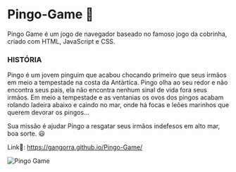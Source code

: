 # Pingo-Game 🐧

Pingo Game é um jogo de navegador baseado no famoso jogo da cobrinha, criado com HTML, JavaScript e CSS.<br>

### HISTÓRIA

Pingo é um jovem pinguim que acabou chocando primeiro que seus irmãos em meio a tempestade na costa da Antártica. Pingo olha ao seu redor e não encontra seus pais, ela não encontra nenhum sinal de vida fora seus irmãos.
Em meio a tempestade e as ventanias os ovos dos pingos acabam rolando ladeira abaixo e caindo no mar, onde há focas e leões marinhos que querem devorar os pingos...

Sua missão é ajudar Pingo a resgatar seus irmãos indefesos em alto mar, boa sorte. 😃

Link🔗: https://gangorra.github.io/Pingo-Game/

![Pingo Game](https://cdn.discordapp.com/attachments/868299459543592962/897294826507227188/pingo-game.png)
